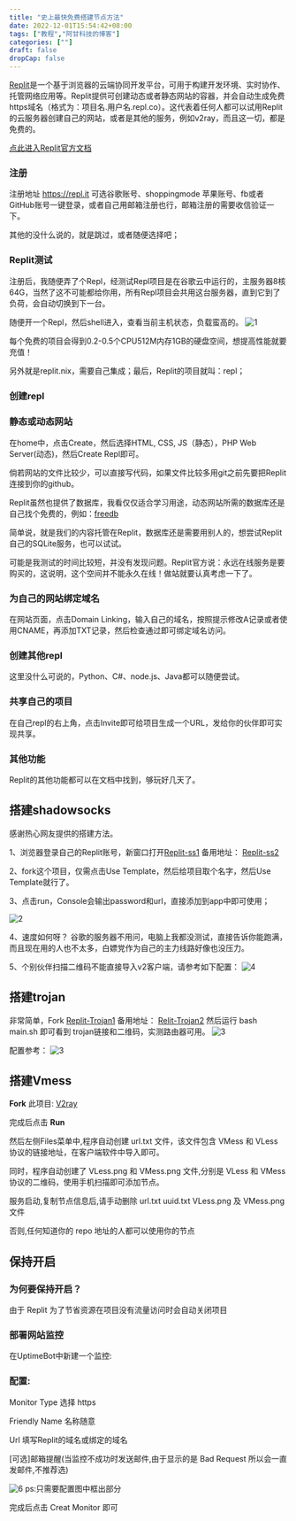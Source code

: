 ```yaml
---
title: "史上最快免费搭建节点方法"
date: 2022-12-01T15:54:42+08:00
tags: ["教程","阿甘科技的博客"]
categories: [""]
draft: false
dropCap: false
---
```


[Replit](https://repl.it)是一个基于浏览器的云端协同开发平台，可用于构建开发环境、实时协作、托管网络应用等。Replit提供可创建动态或者静态网站的容器，并会自动生成免费https域名（格式为：项目名.用户名.repl.co）。这代表着任何人都可以试用Replit的云服务器创建自己的网站，或者是其他的服务，例如v2ray，而且这一切，都是免费的。

[点此进入Replit官方文档](https://docs.replit.com/)

### 注册
注册地址 https://repl.it
可选谷歌账号、shoppingmode 苹果账号、fb或者GitHub账号一键登录，或者自己用邮箱注册也行，邮箱注册的需要收信验证一下。

其他的没什么说的，就是跳过，或者随便选择吧；

### Replit测试
注册后，我随便弄了个Repl，经测试Repl项目是在谷歌云中运行的，主服务器8核64G，当然了这不可能都给你用，所有Repl项目会共用这台服务器，直到它到了负荷，会自动切换到下一台。

随便开一个Repl，然后shell进入，查看当前主机状态，负载蛮高的。
![1](https://iweec.com/usr/uploads/2022/12/1695379248.png)

每个免费的项目会得到0.2-0.5个CPU512M内存1GB的硬盘空间，想提高性能就要充值！

另外就是replit.nix，需要自己集成；最后，Replit的项目就叫：repl；

### 创建repl
### 静态或动态网站
在home中，点击Create，然后选择HTML, CSS, JS（静态），PHP Web Server(动态)，然后Create Repl即可。

倘若网站的文件比较少，可以直接写代码，如果文件比较多用git之前先要把Replit连接到你的github。


Replit虽然也提供了数据库，我看仅仅适合学习用途，动态网站所需的数据库还是自己找个免费的，例如：[freedb](https://freedb.tech/)

简单说，就是我们的内容托管在Replit，数据库还是需要用别人的，想尝试Replit自己的SQLite服务，也可以试试。

可能是我测试的时间比较短，并没有发现问题。Replit官方说：永远在线服务是要购买的，这说明，这个空间并不能永久在线！做站就要认真考虑一下了。

### 为自己的网站绑定域名
在网站页面，点击Domain Linking，输入自己的域名，按照提示修改A记录或者使用CNAME，再添加TXT记录，然后检查通过即可绑定域名访问。

### 创建其他repl
这里没什么可说的，Python、C#、node.js、Java都可以随便尝试。

### 共享自己的项目
在自己repl的右上角，点击Invite即可给项目生成一个URL，发给你的伙伴即可实现共享。

### 其他功能
Replit的其他功能都可以在文档中找到，够玩好几天了。

## 搭建shadowsocks
感谢热心网友提供的搭建方法。

1、浏览器登录自己的Replit账号，新窗口打开[Replit-ss1](https://replit.com/@wanghanzhe/V2RAY?v=1)
备用地址： [Replit-ss2](https://replit.com/@oracleservice/V2RAY)

2、fork这个项目，仅需点击Use Template，然后给项目取个名字，然后Use Template就行了。

3、点击run，Console会输出password和url，直接添加到app中即可使用；

![2](https://iweec.com/usr/uploads/2022/12/1673290034.png)

4、速度如何呀？ 谷歌的服务器不用问，电脑上我都没测试，直接告诉你能跑满，而且现在用的人也不太多，白嫖党作为自己的主力线路好像也没压力。

5、个别伙伴扫描二维码不能直接导入v2客户端，请参考如下配置：
![4](https://iweec.com/usr/uploads/2022/12/2274539777.jpg)

## 搭建trojan
非常简单，Fork [Replit-Trojan1](https://replit.com/@sos801107/trojan?v=1)
备用地址： [Relit-Trojan2](https://replit.com/@oracleservice/trojan)
然后运行 bash main.sh
即可看到 trojan链接和二维码，实测路由器可用。
![3](https://iweec.com/usr/uploads/2022/12/3103210989.png)

配置参考：
![3](https://iweec.com/usr/uploads/2022/12/2336471006.jpg)

## 搭建Vmess
**Fork** 此项目: [V2ray](https://replit.com/@hifeng/v2rayN?v=1)

完成后点击 **Run**

然后左侧Files菜单中,程序自动创建 url.txt 文件，该文件包含 VMess 和 VLess 协议的链接地址，在客户端软件中导入即可。

同时，程序自动创建了 VLess.png 和 VMess.png 文件,分别是 VLess 和 VMess 协议的二维码，使用手机扫描即可添加节点。

服务启动,复制节点信息后,请手动删除 url.txt uuid.txt VLess.png 及 VMess.png 文件

否则,任何知道你的 repo 地址的人都可以使用你的节点

## 保持开启

### 为何要保持开启？
由于 Replit 为了节省资源在项目没有流量访问时会自动关闭项目

### 部署网站监控
在UptimeBot中新建一个监控:

### 配置:

Monitor Type 选择 https

Friendly Name 名称随意

Url 填写Replit的域名或绑定的域名

[可选]邮箱提醒(当监控不成功时发送邮件,由于显示的是 Bad Request 所以会一直发邮件,不推荐选)

![6](https://blog.steven.tk/p/vpn-replit-vmess/uptimebot-settings.png)
ps:只需要配置图中框出部分

完成后点击 Creat Monitor 即可